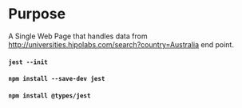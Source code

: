 # Purpose

A Single Web Page that handles data from http://universities.hipolabs.com/search?country=Australia end point.

#### `jest --init`

#### `npm install --save-dev jest`

#### `npm install @types/jest`
